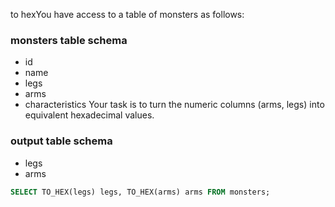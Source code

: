 to hexYou have access to a table of monsters as follows:

### monsters table schema
- id
- name
- legs
- arms
- characteristics
Your task is to turn the numeric columns (arms, legs) into equivalent hexadecimal values.

### output table schema
- legs
- arms


```sql
SELECT TO_HEX(legs) legs, TO_HEX(arms) arms FROM monsters;
```
